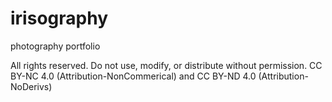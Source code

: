 # irisography
photography portfolio

All rights reserved. Do not use, modify, or distribute without permission.
CC BY-NC 4.0 (Attribution-NonCommerical) and CC BY-ND 4.0 (Attribution-NoDerivs)

